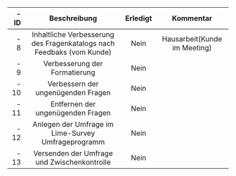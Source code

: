 -ID | Beschreibung |Erledigt|Kommentar|
----:|:--------------:|:---------:|:---------:|
- 8|Inhaltliche Verbesserung des Fragenkatalogs nach Feedbaks (vom Kunde)|Nein|Hausarbeit(Kunde im Meeting)|
- 9|Verbesserung der Formatierung |Nein||
- 10|Verbessern der ungenügenden Fragen | Nein ||
- 11|Entfernen der ungenügenden Fragen | Nein ||
- 12|Anlegen der Umfrage im Lime-Survey Umfrageprogramm | Nein ||
- 13| Versenden der Umfrage und Zwischenkontrolle | Nein ||
